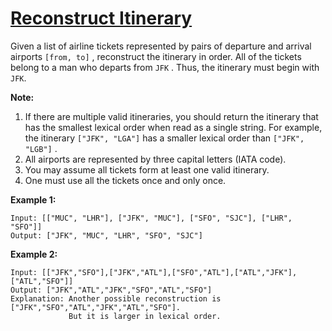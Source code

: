 # [Reconstruct Itinerary](https://leetcode.com/explore/challenge/card/june-leetcoding-challenge/542/week-4-june-22nd-june-28th/3374/)

Given a list of airline tickets represented by pairs of departure and arrival airports ``` [from, to] ``` , reconstruct the itinerary in order. All of the tickets belong to a man who departs from ``` JFK ``` . Thus, the itinerary must begin with ``` JFK ```.

**Note:**

1. If there are multiple valid itineraries, you should return the itinerary that has the smallest lexical order when read as a single string. For example, the itinerary ``` ["JFK", "LGA"] ``` has a smaller lexical order than ``` ["JFK", "LGB"] ``` .
2. All airports are represented by three capital letters (IATA code).
3. You may assume all tickets form at least one valid itinerary.
4. One must use all the tickets once and only once.

**Example 1:**
```
Input: [["MUC", "LHR"], ["JFK", "MUC"], ["SFO", "SJC"], ["LHR", "SFO"]]
Output: ["JFK", "MUC", "LHR", "SFO", "SJC"]
```
**Example 2:**
```
Input: [["JFK","SFO"],["JFK","ATL"],["SFO","ATL"],["ATL","JFK"],["ATL","SFO"]]
Output: ["JFK","ATL","JFK","SFO","ATL","SFO"]
Explanation: Another possible reconstruction is ["JFK","SFO","ATL","JFK","ATL","SFO"].
             But it is larger in lexical order.
```
